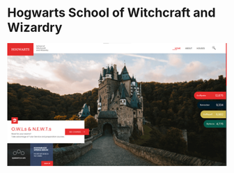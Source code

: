 # Hogwarts School of Witchcraft and Wizardry

<img src="./static/app-print.png" alt="Imagem do projeto">